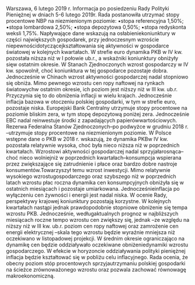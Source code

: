 Warszawa, 6 lutego 2019 r.
Informacja po posiedzeniu Rady Polityki Pieniężnej
w dniach 5-6 lutego 2019r.
Rada postanowiła utrzymać stopy procentowe NBP na niezmienionym poziomie:
▪stopa referencyjna 1,50%;
▪stopa lombardowa 2,50%;
▪stopa depozytowa 0,50%;
▪stopa redyskonta weksli 1,75%.
Napływające dane wskazują na osłabieniekoniunktury w części największych
gospodarek, przy jednoczesnym wzroście niepewnościdotyczącejkształtowania się
aktywności w gospodarce światowej w kolejnych kwartałach. W strefie euro dynamika
PKB w IV kw. pozostała niższa niż w I połowie ub.r., a wskaźniki koniunktury obniżyły
sięw ostatnim okresie. W Stanach Zjednoczonych wzrost gospodarczy w IV kw.
spowolnił, choć koniunktura w tej gospodarce pozostaje dobra. Jednocześnie w Chinach
wzrost aktywności gospodarczej nadal stopniowo się obniża.
Mimo pewnego wzrostu cen ropy naftowej na rynkach światowychw ostatnim
okresie, ich poziom jest niższy niż w III kw. ub.r. Przyczynia się to do obniżenia inflacji w
wielu krajach. Jednocześnie inflacja bazowa w otoczeniu polskiej gospodarki, w tym w
strefie euro, pozostaje niska.
Europejski Bank Centralny utrzymuje stopy procentowe na poziomie bliskim zera, w
tym stopę depozytową poniżej zera. Jednocześnie EBC nadal reinwestuje środki z
zapadających papierówwartościowych. Rezerwa Federalna Stanów Zjednoczonych–po
podwyżce w grudniu 2018 r. –utrzymuje stopy procentowe na niezmienionym poziomie.
W Polsce wstępne dane o PKB w 2018 r. wskazują, że dynamika PKBw IV kw.
pozostała relatywnie wysoka, choć była nieco niższa niż w poprzednich kwartałach.
Wzrostowi aktywności gospodarczej nadal sprzyjałarosnąca–choć nieco wolniejniż w
poprzednich kwartałach–konsumpcja wspierana przez zwiększające się zatrudnienie i
płace oraz bardzo dobre nastroje konsumentów.Towarzyszył temu wzrost inwestycji.
Mimo relatywnie wysokiego wzrostugospodarczego oraz szybszego niż w
poprzednich latach wzrostu płac roczna dynamika cen konsumpcyjnych obniżyła się w
ostatnich miesiącach i pozostaje umiarkowana. Jednocześnieinflacja po wyłączeniu cen
żywności i energii jest nadal niska.
W ocenie Rady, perspektywy krajowej koniunktury pozostają korzystne. W kolejnych
kwartałach nastąpi jednak prawdopodobnie stopniowe obniżenie się tempa wzrostu PKB.
Jednocześnie, wedługaktualnych prognoz w najbliższych miesiącach roczne tempo
wzrostu cen zwiększy się, jednak –ze względu na niższy niż w III kw. ub.r. poziom cen
ropy naftowej oraz zamrożenie cen energii elektrycznej –skala tego wzrostu będzie
wyraźnie mniejsza niż oczekiwano w listopadowej projekcji. W średnim okresie
ograniczająco na dynamikę cen będzie oddziaływało oczekiwane obniżeniedynamiki
wzrostu gospodarczego. W efekcie w horyzoncie oddziaływania polityki pieniężnej
inflacja będzie kształtować się w pobliżu celu inflacyjnego.
Rada ocenia, że obecny poziom stóp procentowych sprzyjautrzymaniu polskiej
gospodarki na ścieżce zrównoważonego wzrostu oraz pozwala zachować równowagę
makroekonomiczną.
